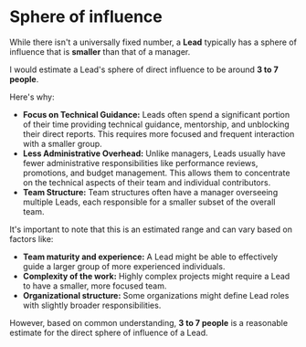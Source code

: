 Sphere of influence
====================

While there isn't a universally fixed number, a **Lead** typically has a sphere of influence that is **smaller** than that of a manager.

I would estimate a Lead's sphere of direct influence to be around **3 to 7 people**.

Here's why:

*   **Focus on Technical Guidance:** Leads often spend a significant portion of their time providing technical guidance, mentorship, and unblocking their direct reports. This requires more focused and frequent interaction with a smaller group.
*   **Less Administrative Overhead:** Unlike managers, Leads usually have fewer administrative responsibilities like performance reviews, promotions, and budget management. This allows them to concentrate on the technical aspects of their team and individual contributors.
*   **Team Structure:** Team structures often have a manager overseeing multiple Leads, each responsible for a smaller subset of the overall team.

It's important to note that this is an estimated range and can vary based on factors like:

*   **Team maturity and experience:** A Lead might be able to effectively guide a larger group of more experienced individuals.
*   **Complexity of the work:** Highly complex projects might require a Lead to have a smaller, more focused team.
*   **Organizational structure:** Some organizations might define Lead roles with slightly broader responsibilities.

However, based on common understanding, **3 to 7 people** is a reasonable estimate for the direct sphere of influence of a Lead.
